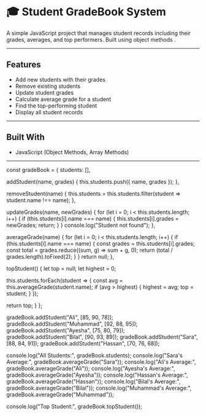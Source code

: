 # 🎓 Student GradeBook System

A simple JavaScript project that manages student records including their grades, averages, and top performers. Built using object methods .



------------------------------------------

##  Features

- Add new students with their grades
- Remove existing students
- Update student grades
- Calculate average grade for a student
- Find the top-performing student
- Display all student records

------------------------------------------

##  Built With


- JavaScript (Object Methods, Array Methods)

---------------------------------------------



const gradeBook = {
  students: [],

  addStudent(name, grades) {
    this.students.push({ name, grades });
  },

  removeStudent(name) {
    this.students = this.students.filter(student => student.name !== name);
  },

  updateGrades(name, newGrades) {
    for (let i = 0; i < this.students.length; i++) {
      if (this.students[i].name === name) {
        this.students[i].grades = newGrades;
        return;
      }
    }
    console.log("Student not found");
  },

 
  averageGrade(name) {
    for (let i = 0; i < this.students.length; i++) {
      if (this.students[i].name === name) {
        const grades = this.students[i].grades;
        const total = grades.reduce((sum, g) => sum + g, 0);
        return (total / grades.length).toFixed(2);
      }
    }
    return null;
  },


  topStudent() {
    let top = null;
    let highest = 0;

  this.students.forEach(student => {
      const avg = this.averageGrade(student.name);
      if (avg > highest) {
        highest = avg;
        top = student;
      }
    });

  return top;
  }
};

gradeBook.addStudent("Ali", [85, 90, 78]);
gradeBook.addStudent("Muhammad", [92, 88, 95]);
gradeBook.addStudent("Ayesha", [75, 80, 79]);
gradeBook.addStudent("Bilal", [90, 93, 89]);
gradeBook.addStudent("Sara", [88, 84, 91]);
gradeBook.addStudent("Hassan", [70, 76, 68]);



console.log("All Students:", gradeBook.students);
console.log("Sara's Average:", gradeBook.averageGrade("Sara"));
console.log("Ali's Average:", gradeBook.averageGrade("Ali"));
console.log("Ayesha's Average:", gradeBook.averageGrade("Ayesha"));
console.log("Hassan's Average:", gradeBook.averageGrade("Hassan"));
console.log("Bilal's Average:", gradeBook.averageGrade("Bilal"));
console.log("Muhammad's Average:", gradeBook.averageGrade("Muhammad"));

console.log("Top Student:", gradeBook.topStudent());
